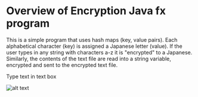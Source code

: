 
# Overview of Encryption Java fx program

This is a simple program that uses hash maps (key, value pairs). Each alphabetical character (key) is assigned a Japanese letter (value).  If the user types in any string with characters a-z it is "encrypted" to a Japanese.  Similarly, the contents of the text file are read into a string variable, encrypted and sent to the encrypted text file.

Type text in text box

![alt text](https://i.imgur.com/KBqIX2y.gif)
